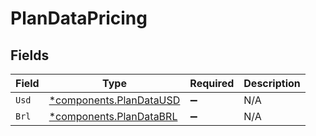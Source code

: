 # PlanDataPricing


## Fields

| Field                                                             | Type                                                              | Required                                                          | Description                                                       |
| ----------------------------------------------------------------- | ----------------------------------------------------------------- | ----------------------------------------------------------------- | ----------------------------------------------------------------- |
| `Usd`                                                             | [*components.PlanDataUSD](../../models/components/plandatausd.md) | :heavy_minus_sign:                                                | N/A                                                               |
| `Brl`                                                             | [*components.PlanDataBRL](../../models/components/plandatabrl.md) | :heavy_minus_sign:                                                | N/A                                                               |